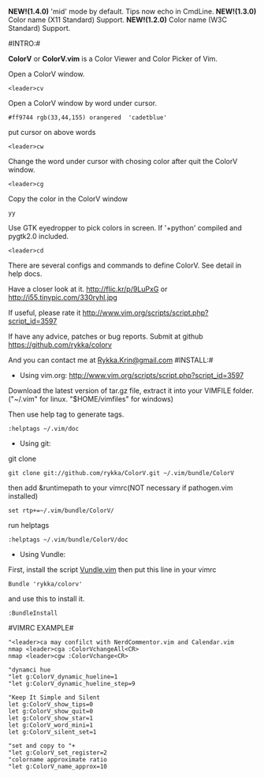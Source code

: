 **NEW!(1.4.0)**  'mid' mode by default. Tips now echo in CmdLine.
**NEW!(1.3.0)**  Color name (X11 Standard) Support.
**NEW!(1.2.0)**  Color name (W3C Standard) Support.

#INTRO:#
    
**ColorV** or **ColorV.vim** is a Color Viewer and Color Picker of Vim.

Open a ColorV window.

`<leader>cv`

Open a ColorV window by word under cursor.

    #ff9744 rgb(33,44,155) orangered  'cadetblue'

put cursor on above words 
    
`<leader>cw`

Change the word under cursor with chosing color after quit the ColorV window.

`<leader>cg`

Copy the color in the ColorV window

`yy`

Use GTK eyedropper to pick colors in screen.
If '+python' compiled and pygtk2.0 included.

`<leader>cd`

There are several configs and commands to define ColorV. 
See detail in help docs.

Have a closer look at it. 
http://flic.kr/p/9LuPxG
or 
http://i55.tinypic.com/330ryhl.jpg

If useful, please rate it
http://www.vim.org/scripts/script.php?script_id=3597

If have any advice, patches or bug reports.
Submit at github 
https://github.com/rykka/colorv

And you can contact me at <Rykka.Krin@gmail.com>
#INSTALL:#
    
- Using vim.org: http://www.vim.org/scripts/script.php?script_id=3597

Download the latest version of tar.gz file, extract it into your VIMFILE folder.
("~/.vim" for linux. "$HOME/vimfiles" for windows)

Then use help tag to generate tags.

    :helptags ~/.vim/doc

- Using git:

git clone

    git clone git://github.com/rykka/ColorV.git ~/.vim/bundle/ColorV

then add &runtimepath to your vimrc(NOT necessary if pathogen.vim installed) 

    set rtp+=~/.vim/bundle/ColorV/

run helptags

    :helptags ~/.vim/bundle/ColorV/doc
    

- Using Vundle:

First, install the script [Vundle.vim](https://github.com/gmarik/vundle)
then put this line in your vimrc

    Bundle 'rykka/colorv'

and use this to install it.

    :BundleInstall

#VIMRC EXAMPLE#

    "<leader>ca may confilct with NerdCommentor.vim and Calendar.vim
    nmap <leader>cga :ColorVchangeAll<CR>
    nmap <leader>cgw :ColorVchange<CR>
    
    "dynamci hue
    "let g:ColorV_dynamic_hueline=1
    "let g:ColorV_dynamic_hueline_step=9

    "Keep It Simple and Silent
    let g:ColorV_show_tips=0
    let g:ColorV_show_quit=0
    let g:ColorV_show_star=1
    let g:ColorV_word_mini=1
    let g:ColorV_silent_set=1
    
    "set and copy to "+
    "let g:ColorV_set_register=2
    "colorname approximate ratio
    "let g:ColorV_name_approx=10
